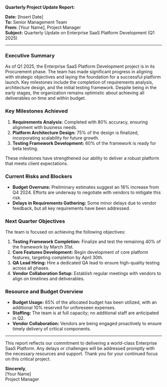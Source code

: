 

**Quarterly Project Update Report:**

**Date:** [Insert Date]  
**To:** Senior Management Team  
**From:** [Your Name], Project Manager  
**Subject:** Quarterly Update on Enterprise SaaS Platform Development (Q1 2025)

---

### **Executive Summary**

As of Q1 2025, the Enterprise SaaS Platform Development project is in its Procurement phase. The team has made significant progress in aligning with strategic objectives and laying the foundation for a successful platform launch. Key milestones include the completion of requirements analysis, architecture design, and the initial testing framework. Despite being in the early stages, the organization remains optimistic about achieving all deliverables on time and within budget.

### **Key Milestones Achieved**

1. **Requirements Analysis:** Completed with 80% accuracy, ensuring alignment with business needs.
2. **Platform Architecture Design:** 75% of the design is finalized, incorporating scalability for future growth.
3. **Testing Framework Development:** 60% of the framework is ready for beta testing.

These milestones have strengthened our ability to deliver a robust platform that meets client expectations.

### **Current Risks and Blockers**

- **Budget Overruns:** Preliminary estimates suggest an 18% increase from Q4 2024. Efforts are underway to negotiate with vendors to mitigate this risk.
- **Delays in Requirements Gathering:** Some minor delays due to vendor feedback, but all key requirements have been addressed.

### **Next Quarter Objectives**

The team is focused on achieving the following objectives:

1. **Testing Framework Completion:** Finalize and test the remaining 40% of the framework by March 31st.
2. **Core Features Development:** Begin development of core platform features, targeting completion by April 30th.
3. **QA Lead Hiring:** Hire a dedicated QA lead to ensure high-quality testing across all phases.
4. **Vendor Collaboration Setup:** Establish regular meetings with vendors to align on timelines and deliverables.

### **Resource and Budget Overview**

- **Budget Usage:** 65% of the allocated budget has been utilized, with an additional 10% reserved for unforeseen expenses.
- **Staffing:** The team is at full capacity; no additional staff are anticipated in Q2.
- **Vendor Collaboration:** Vendors are being engaged proactively to ensure timely delivery of critical components.

---

This report reflects our commitment to delivering a world-class Enterprise SaaS Platform. Any delays or challenges will be addressed promptly with the necessary resources and support. Thank you for your continued focus on this critical project.

**Sincerely**,  
[Your Name]  
Project Manager